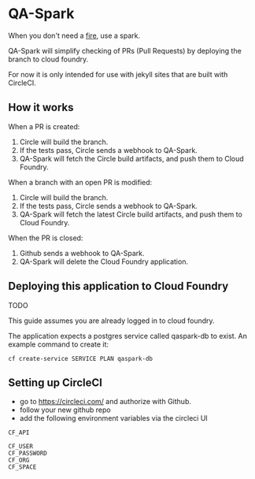 # QA-Spark

When you don't need a [fire](https://github.com/AusDTO/qa-fire), use a spark.

QA-Spark will simplify checking of PRs (Pull Requests) by deploying the branch to cloud foundry.
 
For now it is only intended for use with jekyll sites that are built with CircleCI.

## How it works

When a PR is created:
1. Circle will build the branch.
2. If the tests pass, Circle sends a webhook to QA-Spark.
3. QA-Spark will fetch the Circle build artifacts, and push them to Cloud Foundry.

When a branch with an open PR is modified:
1. Circle will build the branch.
2. If the tests pass, Circle sends a webhook to QA-Spark.
3. QA-Spark will fetch the latest Circle build artifacts, and push them to Cloud Foundry.

When the PR is closed:
1. Github sends a webhook to QA-Spark.
2. QA-Spark will delete the Cloud Foundry application.

## Deploying this application to Cloud Foundry

TODO

This guide assumes you are already logged in to cloud foundry.

The application expects a postgres service called qaspark-db to exist. An example command to create it:
 
`cf create-service SERVICE PLAN qaspark-db`

## Setting up CircleCI

* go to https://circleci.com/ and authorize with Github.
* follow your new github repo
* add the following environment variables via the circleci UI

```
CF_API

CF_USER
CF_PASSWORD
CF_ORG
CF_SPACE

```
